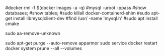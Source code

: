 #docker rmi -f $(docker images -a -q)
#mysql -uroot -ppass
#show databases;
#show tables;
#sudo killall docker-containerd-shim
#sudo  apt-get install libmysqlclient-dev
#find /usr/ -name 'mysql.h' 
#sudo apt  install cmake
<!-- tar -xzf cmake-3.5.0-rc3.tar.gz
cd cmake-3.5.0-rc3/
./configure --prefix=/usr
make -j<cpu_count>
sudo make install -->
sudo aa-remove-unknown

sudo apt-get purge --auto-remove apparmor
sudo service docker restart
docker system prune --all --volumes